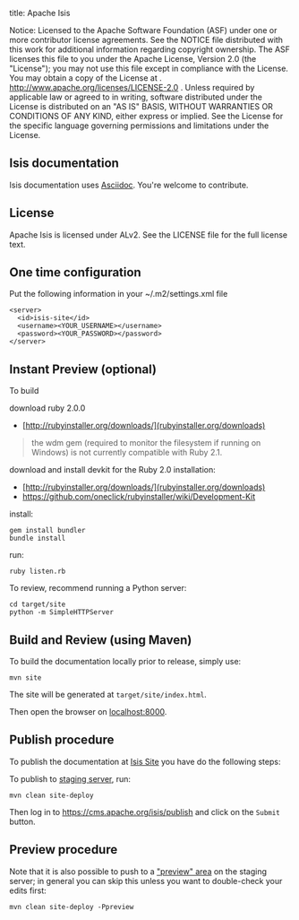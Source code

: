 title: Apache Isis

Notice:    Licensed to the Apache Software Foundation (ASF) under one
           or more contributor license agreements.  See the NOTICE file
           distributed with this work for additional information
           regarding copyright ownership.  The ASF licenses this file
           to you under the Apache License, Version 2.0 (the
           "License"); you may not use this file except in compliance
           with the License.  You may obtain a copy of the License at
           .
             http://www.apache.org/licenses/LICENSE-2.0
           .
           Unless required by applicable law or agreed to in writing,
           software distributed under the License is distributed on an
           "AS IS" BASIS, WITHOUT WARRANTIES OR CONDITIONS OF ANY
           KIND, either express or implied.  See the License for the
           specific language governing permissions and limitations
           under the License.

Isis documentation
-------------------------

Isis documentation uses [Asciidoc](http://www.methods.co.nz/asciidoc/). You're welcome to contribute.

License
-------
Apache Isis is licensed under ALv2.
See the LICENSE file for the full license text.

One time configuration
-----------------

Put the following information in your ~/.m2/settings.xml file

    <server>
      <id>isis-site</id>
      <username><YOUR_USERNAME></username>
      <password><YOUR_PASSWORD></password>
    </server>


Instant Preview (optional)
---------------

To build 

download ruby 2.0.0

* [http://rubyinstaller.org/downloads/](rubyinstaller.org/downloads)

> the wdm gem (required to monitor the filesystem if running on Windows) is not currently compatible with Ruby 2.1.

download and install devkit for the Ruby 2.0 installation:

* [http://rubyinstaller.org/downloads/](rubyinstaller.org/downloads)
* https://github.com/oneclick/rubyinstaller/wiki/Development-Kit

install:

    gem install bundler
    bundle install

run:

    ruby listen.rb

To review, recommend running a Python server:

    cd target/site
    python -m SimpleHTTPServer
    


Build and Review (using Maven)
-----------------------

To build the documentation locally prior to release, simply use:

    mvn site

The site will be generated at `target/site/index.html`.

Then open the browser on [localhost:8000](http://localhost:8000/).

Publish procedure
-----------------

To publish the documentation at [Isis Site](http://isis.apache.org/) you have do the following steps:

To publish to [staging server](http://isis.staging.apache.org/docs), run:

    mvn clean site-deploy

Then log in to <https://cms.apache.org/isis/publish> and click on the `Submit` button.


Preview procedure
-----------------
Note that it is also possible to push to a ["preview" area](http://isis.staging.apache.org/preview/docs) on the staging server;
in general you can skip this unless you want to double-check your edits first:

    mvn clean site-deploy -Ppreview

